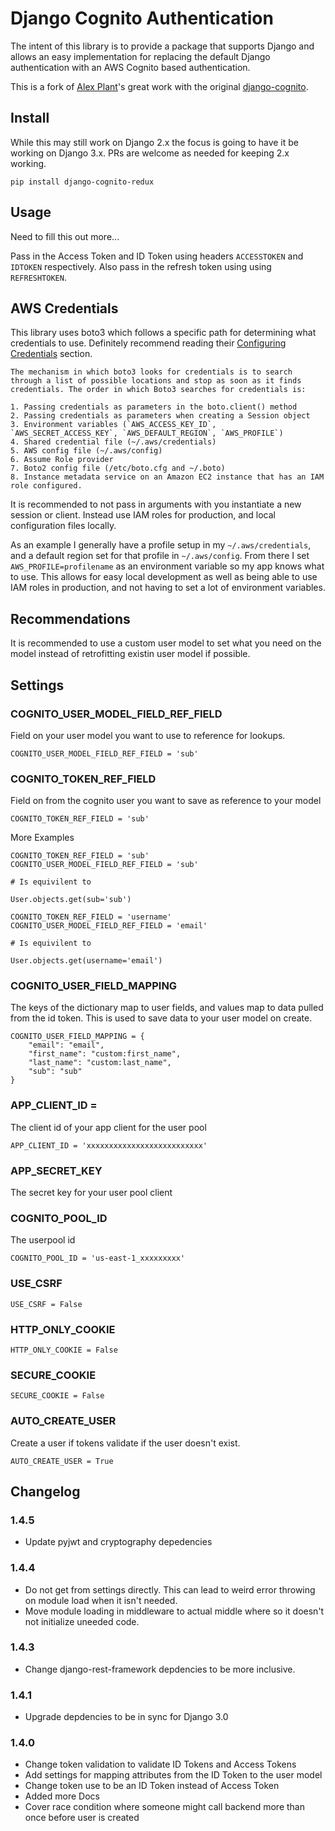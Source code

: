 # Django Cognito Authentication

The intent of this library is to provide a package that supports Django and allows an easy implementation for replacing the default Django authentication with an AWS Cognito based authentication.

This is a fork of [Alex Plant](https://github.com/Olorin92)'s great work with the original [django-cognito](https://github.com/Olorin92/django_cognito).

## Install

While this may still work on Django 2.x the focus is going to have it be working on Django 3.x. PRs are welcome as needed for keeping 2.x working.

```
pip install django-cognito-redux
```

## Usage

Need to fill this out more...

Pass in the Access Token and ID Token using headers `ACCESSTOKEN` and `IDTOKEN` respectively. Also pass in the refresh token using using `REFRESHTOKEN`.

## AWS Credentials

This library uses boto3 which follows a specific path for determining what credentials to use. Definitely recommend reading their [Configuring Credentials](https://boto3.amazonaws.com/v1/documentation/api/latest/guide/configuration.html) section.

    The mechanism in which boto3 looks for credentials is to search through a list of possible locations and stop as soon as it finds credentials. The order in which Boto3 searches for credentials is:

    1. Passing credentials as parameters in the boto.client() method
    2. Passing credentials as parameters when creating a Session object
    3. Environment variables (`AWS_ACCESS_KEY_ID`, `AWS_SECRET_ACCESS_KEY`, `AWS_DEFAULT_REGION`, `AWS_PROFILE`)
    4. Shared credential file (~/.aws/credentials)
    5. AWS config file (~/.aws/config)
    6. Assume Role provider
    7. Boto2 config file (/etc/boto.cfg and ~/.boto)
    8. Instance metadata service on an Amazon EC2 instance that has an IAM role configured.

It is recommended to not pass in arguments with you instantiate a new session or client. Instead use IAM roles for production, and local configuration files locally.

As an example I generally have a profile setup in my `~/.aws/credentials`, and a default region set for that profile in `~/.aws/config`.
From there I set `AWS_PROFILE=profilename` as an environment variable so my app knows what to use. This allows for easy local development as well as
being able to use IAM roles in production, and not having to set a lot of environment variables.

## Recommendations

It is recommended to use a custom user model to set what you need on the model instead of retrofitting existin user model if possible.

## Settings

### COGNITO_USER_MODEL_FIELD_REF_FIELD

Field on your user model you want to use to reference for lookups.

```
COGNITO_USER_MODEL_FIELD_REF_FIELD = 'sub'
```

### COGNITO_TOKEN_REF_FIELD

Field on from the cognito user you want to save as reference to your model

```
COGNITO_TOKEN_REF_FIELD = 'sub'
```

More Examples

```
COGNITO_TOKEN_REF_FIELD = 'sub'
COGNITO_USER_MODEL_FIELD_REF_FIELD = 'sub'

# Is equivilent to

User.objects.get(sub='sub')
```

```
COGNITO_TOKEN_REF_FIELD = 'username'
COGNITO_USER_MODEL_FIELD_REF_FIELD = 'email'

# Is equivilent to

User.objects.get(username='email')
```

### COGNITO_USER_FIELD_MAPPING

The keys of the dictionary map to user fields, and values map to data pulled from the id token. This is used to save data to your user model on create.

```
COGNITO_USER_FIELD_MAPPING = {
    "email": "email",
    "first_name": "custom:first_name",
    "last_name": "custom:last_name",
    "sub": "sub"
}
```

### APP_CLIENT_ID =

The client id of your app client for the user pool

```
APP_CLIENT_ID = 'xxxxxxxxxxxxxxxxxxxxxxxxxx'
```

### APP_SECRET_KEY

The secret key for your user pool client

### COGNITO_POOL_ID

The userpool id

```
COGNITO_POOL_ID = 'us-east-1_xxxxxxxxx'
```

### USE_CSRF

```
USE_CSRF = False
```

### HTTP_ONLY_COOKIE

```
HTTP_ONLY_COOKIE = False
```

### SECURE_COOKIE

```
SECURE_COOKIE = False
```

### AUTO_CREATE_USER

Create a user if tokens validate if the user doesn't exist.

```
AUTO_CREATE_USER = True
```

## Changelog

### 1.4.5

- Update pyjwt and cryptography depedencies

### 1.4.4

- Do not get from settings directly. This can lead to weird error throwing on module load when it isn't needed.
- Move module loading in middleware to actual middle where so it doesn't not initialize uneeded code.

### 1.4.3

- Change django-rest-framework depdencies to be more inclusive.

### 1.4.1

- Upgrade depdencies to be in sync for Django 3.0

### 1.4.0

- Change token validation to validate ID Tokens and Access Tokens
- Add settings for mapping attributes from the ID Token to the user model
- Change token use to be an ID Token instead of Access Token
- Added more Docs
- Cover race condition where someone might call backend more than once before user is created
